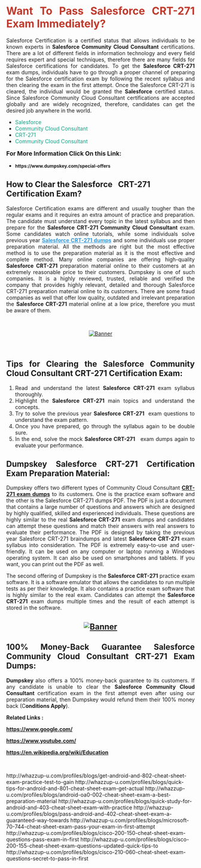 <h1 style="text-align: justify;"><span style="color:#c0392b;"><strong>Want To Pass Salesforce CRT-271 Exam Immediately?</strong></span></h1>

<p style="text-align: justify;">Salesforce Certification is a certified status that allows individuals to be known experts in<strong> Salesforce Community Cloud Consultant</strong> certifications. There are a lot of different fields in information technology and every field requires expert and special techniques, therefore there are many fields for Salesforce certifications for candidates. To get the <strong>Salesforce CRT-271 </strong>exam dumps, individuals have to go through a proper channel of preparing for the Salesforce certification exam by following the recent syllabus and then clearing the exam in the first attempt. Once the Salesforce CRT-271 is cleared, the individual would be granted the <strong>Salesforce</strong> certified status. Since Salesforce Community Cloud Consultant certifications are accepted globally and are widely recognized, therefore, candidates can get the desired job anywhere in the world.</p>

<ul>
	<li style="text-align: justify;"><span style="color:#16a085;">Salesforce</span></li>
	<li style="text-align: justify;"><span style="color:#16a085;">Community Cloud Consultant  </span></li>
	<li style="text-align: justify;"><span style="color:#16a085;">CRT-271</span></li>
	<li style="text-align: justify;"><span style="color:#16a085;">Community Cloud Consultant</span></li>
</ul>

<p style="text-align: justify;"><span style="font-size:16px;"><strong>For More Information Click On this Link:</strong></span></p>

<ul>
	<li style="text-align: justify;"><span style="font-size:12px;"><strong>https://www.dumpskey.com/special-offers</strong></span></li>
</ul>

<h2><strong>How to Clear the Salesforce   CRT-271 Certification Exam?</strong></h2>

<p style="text-align: justify;">Salesforce Certification exams are different and usually tougher than the regular exams and it requires an extra amount of practice and preparation. The candidate must understand every topic in the latest syllabus and then prepare for the <strong>Salesforce CRT-271 Community Cloud Consultant</strong> exam. Some candidates watch online tutorials, while some individuals solve previous year <a href="https://www.dumpskey.com/salesforce/crt-271-braindumps"><span style="color:#3498db;"><u><strong>Salesforce CRT-271 dumps</strong></u></span></a> and some individuals use proper preparation material. All the methods are right but the most effective method is to use the preparation material as it is the most effective and complete method. Many online companies are offering high-quality <strong>Salesforce CRT-271 </strong>preparation material online to their customers at an extremely reasonable price to their customers. Dumpskey is one of such companies. It is a highly reviewed, trusted, reliable and verified the company that provides highly relevant, detailed and thorough Salesforce CRT-271 preparation material online to its customers. There are some fraud companies as well that offer low quality, outdated and irrelevant preparation the <strong>Salesforce CRT-271 </strong>material online at a low price, therefore you must be aware of them.</p>

<p style="text-align: justify;"> </p>

<p style="text-align: center;"><a href="https://www.dumpskey.com/salesforce/crt-271-braindumps"><img src="http://soperdoper.com/search_portal/uploads/general_banners/1562740316_Untitled_Linked_Comp_01.gif" alt="Banner"/></a></p>

<p style="text-align: center;"> </p>

<h2 style="text-align: justify;"><strong>Tips for Clearing the Salesforce Community Cloud Consultant CRT-271 Certification Exam:</strong></h2>

<ol>
	<li style="text-align: justify;">Read and understand the latest <strong>Salesforce CRT-271 </strong>exam syllabus thoroughly.</li>
	<li style="text-align: justify;">Highlight the<strong> Salesforce CRT-271 </strong>main topics and understand the concepts.</li>
	<li style="text-align: justify;">Try to solve the previous year <strong>Salesforce CRT-271 </strong> exam questions to understand the exam pattern.</li>
	<li style="text-align: justify;">Once you have prepared, go through the syllabus again to be double sure.</li>
	<li style="text-align: justify;">In the end, solve the mock <strong>Salesforce CRT-271  </strong> exam dumps again to evaluate your performance.</li>
</ol>

<h2 style="text-align: justify;"><strong>Dumpskey Salesforce CRT-271 Certification Exam Preparation Material:</strong></h2>

<p style="text-align: justify;">Dumpskey offers two different types of Community Cloud Consultant <strong><a href="https://www.dumpskey.com/salesforce/crt-271-braindumps">CRT-271 exam dumps</a></strong> to its customers. One is the practice exam software and the other is the Salesforce CRT-271 dumps PDF. The PDF is just a document that contains a large number of questions and answers which are designed by highly qualified, skilled and experienced individuals. These questions are highly similar to the real <strong>Salesforce CRT-271</strong> exam dumps and candidates can attempt these questions and match their answers with real answers to evaluate their performance. The PDF is designed by taking the previous year Salesforce CRT-271 braindumps and latest <strong>Salesforce CRT-271 </strong>exam syllabus into consideration. The PDF is extremely easy-to-use and user-friendly. It can be used on any computer or laptop running a Windows operating system. It can also be used on smartphones and tablets. If you want, you can print out the PDF as well.</p>

<p style="text-align: justify;">The second offering of Dumpskey is the<strong> Salesforce CRT-271</strong> practice exam software. It is a software emulator that allows the candidates to run multiple tests as per their knowledge. It also contains a practice exam software that is highly similar to the real exam. Candidates can attempt the<strong> Salesforce CRT-271</strong> exam dumps multiple times and the result of each attempt is stored in the software.</p>

<h2 style="text-align: center;"><a href="https://www.dumpskey.com/salesforce/crt-271-braindumps"><img src="http://soperdoper.com/search_portal/uploads/general_banners/1562743625_8ppZk49y_HM0oke96j0cic4OdOo.jpg" alt="Banner"/></a></h2>

<h2 style="text-align: justify;"><strong>100% Money-Back Guarantee Salesforce Community Cloud Consultant CRT-271 Exam Dumps:</strong></h2>

<p style="text-align: justify;"><strong>Dumpskey </strong>also offers a 100% money-back guarantee to its customers. If any candidate is unable to clear the <strong>Salesforce Community Cloud Consultant </strong>certification exam in the first attempt even after using our preparation material, then Dumpskey would refund them their 100% money back (C<strong>onditions Apply</strong>).</p>

<p style="text-align: justify;"><strong>Related Links :</strong></p>

<p><a href="https://www.google.com/" rel="noopener noreferrer" target="_blank"><strong>https://www.google.com/</strong></a></p>

<p><a href="https://www.youtube.com/" rel="noopener noreferrer" target="_blank"><strong>https://www.youtube.com/</strong></a></p>

<p><a href="https://en.wikipedia.org/wiki/Education" rel="noopener noreferrer" target="_blank"><strong>https://en.wikipedia.org/wiki/Education</strong></a></p>

<p> </p>
http://whazzup-u.com/profiles/blogs/get-android-and-802-cheat-sheet-exam-practice-test-to-gain
http://whazzup-u.com/profiles/blogs/quick-tips-for-android-and-801-cheat-sheet-exam-get-actual
http://whazzup-u.com/profiles/blogs/android-oa0-002-cheat-sheet-exam-a-best-preparation-material
http://whazzup-u.com/profiles/blogs/quick-study-for-android-and-403-cheat-sheet-exam-with-practice
http://whazzup-u.com/profiles/blogs/pass-android-and-402-cheat-sheet-exam-a-guaranteed-way-towards
http://whazzup-u.com/profiles/blogs/microsoft-70-744-cheat-sheet-exam-pass-your-exam-in-first-attempt
http://whazzup-u.com/profiles/blogs/cisco-200-150-cheat-sheet-exam-questions-pass-exam-in-first
http://whazzup-u.com/profiles/blogs/cisco-200-155-cheat-sheet-exam-questions-updated-quick-tips-to
http://whazzup-u.com/profiles/blogs/cisco-210-060-cheat-sheet-exam-questions-secret-to-pass-in-first
